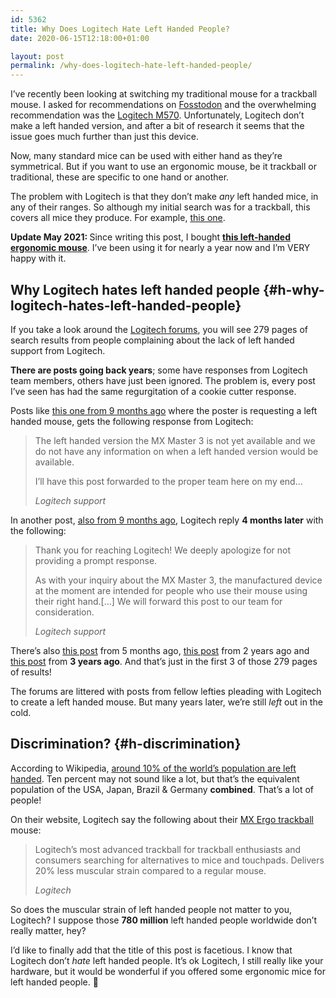 ```yaml
---
id: 5362
title: Why Does Logitech Hate Left Handed People?
date: 2020-06-15T12:18:00+01:00

layout: post
permalink: /why-does-logitech-hate-left-handed-people/
---
```

I&#8217;ve recently been looking at switching my traditional mouse for a trackball mouse. I asked for recommendations on [Fosstodon](https://fosstodon.org) and the overwhelming recommendation was the [Logitech M570](https://amzn.to/3hueW6x). Unfortunately, Logitech don&#8217;t make a left handed version, and after a bit of research it seems that the issue goes much further than just this device.

Now, many standard mice can be used with either hand as they&#8217;re symmetrical. But if you want to use an ergonomic mouse, be it trackball or traditional, these are specific to one hand or another.

The problem with Logitech is that they don&#8217;t make _any_ left handed mice, in any of their ranges. So although my initial search was for a trackball, this covers all mice they produce. For example, [this one](https://www.logitech.com/en-gb/product/mx-master-business?crid=7).

<p class="notice">
  <strong>Update May 2021: </strong>Since writing this post, I bought <a href="https://amzn.to/3d7j6QY" target="_blank" rel="noreferrer noopener"><strong>this left-handed ergonomic mouse</strong></a>. I&#8217;ve been using it for nearly a year now and I&#8217;m VERY happy with it.
</p>

## Why Logitech hates left handed people {#h-why-logitech-hates-left-handed-people}

If you take a look around the [Logitech forums](https://support.logi.com/hc/en-us/search#q=left%20handed&s=all&p=9), you will see 279 pages of search results from people complaining about the lack of left handed support from Logitech.

**There are posts going back years**; some have responses from Logitech team members, others have just been ignored. The problem is, every post I&#8217;ve seen has had the same regurgitation of a cookie cutter response.

Posts like [this one from 9 months ago](https://support.logi.com/hc/en-us/community/posts/360034826514-MX-Master-3-Still-no-Left-Handed-Model-) where the poster is requesting a left handed mouse, gets the following response from Logitech:

<blockquote class="wp-block-quote">
  <p>
    The left handed version the MX Master 3 is not yet available and we do not have any information on when a left handed version would be available.
  </p>

  <p>
    I&#8217;ll have this post forwarded to the proper team here on my end&#8230;
  </p>

  <cite>Logitech support</cite>
</blockquote>

In another post, [also from 9 months ago](https://support.logi.com/hc/en-us/community/posts/360035820194-MX-MASTER-3-for-left-handed), Logitech reply **4 months later** with the following:

<blockquote class="wp-block-quote">
  <p>
    Thank you for reaching Logitech! We deeply apologize for not providing a prompt response.
  </p>

  <p>
    As with your inquiry about the MX Master 3, the manufactured device at the moment are intended for people who use their mouse using their right hand.[&#8230;] We will forward this post to our team for consideration.
  </p>

  <cite>Logitech support</cite>
</blockquote>

There&#8217;s also [this post](https://support.logi.com/hc/en-us/community/posts/360038254493-Left-handed-MX-mice) from 5 months ago, [this post](https://support.logi.com/hc/en-us/community/posts/360032456014-Left-handed) from 2 years ago and [this post](https://support.logi.com/hc/en-us/community/posts/360032235714-left-handed-mouse) from **3 years ago**. And that&#8217;s just in the first 3 of those 279 pages of results!

The forums are littered with posts from fellow lefties pleading with Logitech to create a left handed mouse. But many years later, we&#8217;re still _left_ out in the cold.

## Discrimination? {#h-discrimination}

According to Wikipedia, [around 10% of the world&#8217;s population are left handed](https://en.wikipedia.org/wiki/Handedness). Ten percent may not sound like a lot, but that&#8217;s the equivalent population of the USA, Japan, Brazil & Germany **combined**. That&#8217;s a lot of people!

On their website, Logitech say the following about their [MX Ergo trackball](https://www.logitech.com/en-gb/product/mx-ergo-wireless-trackball-mouse) mouse:

<blockquote class="wp-block-quote">
  <p>
    Logitech&#8217;s most advanced trackball for trackball enthusiasts and consumers searching for alternatives to mice and touchpads. Delivers 20% less muscular strain compared to a regular mouse.
  </p>

  <cite>Logitech</cite>
</blockquote>

So does the muscular strain of left handed people not matter to you, Logitech? I suppose those **780 million** left handed people worldwide don&#8217;t really matter, hey?

I&#8217;d like to finally add that the title of this post is facetious. I know that Logitech don&#8217;t _hate_ left handed people. It&#8217;s ok Logitech, I still really like your hardware, but it would be wonderful if you offered some ergonomic mice for left handed people. 🙂
